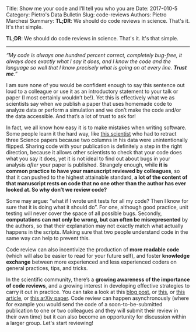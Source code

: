 Title: Show me your code and I’ll tell you who you are
Date: 2017-010-5
Category: Pietro's Data Bulletin
Slug: code-reviews
Authors: Pietro Marchesi
Summary: __TL;DR__: We should do code reviews in science. That's it. It's that simple. 

__TL;DR__: We should do code reviews in science. That's it. It's that simple.
___

_“My code is always one hundred percent correct, completely bug-free, it always does exactly what I say it does, and I know the code and the language so well that I know precisely what is going on at every line. __Trust me__.”_ 

I am sure none of you would be confident enough to say this sentence out loud to a colleague or use it as an introductory statement to your talk or paper (I most certainly wouldn’t be!). Yet this is effectively what we as scientists say when we publish a paper that uses homemade code to analyze data or perform a simulation and we don’t make the code and/or the data accessible. And that’s a lot of trust to ask for! 

In fact, we all know how easy it is to make mistakes when writing software. Some people learn it the hard way, like [this scientist](http://science.sciencemag.org/content/314/5807/1856.full?_ga=2.255010120.172139448.1507538586-895231392.1507538586) who had to retract three Science papers because two columns in his data were unintentionally flipped. Sharing code with your publication is definitely a step in the right direction, because it allows other scientists to check that your code does what you say it does, yet it is not ideal to find out about bugs in your analysis _after_ your paper is published. Strangely enough, while __it is common practice to have your manuscript reviewed by colleagues__, so that it can pushed to the highest attainable standard, __a lot of the content of that manuscript rests on code that no one other than the author has ever looked at. So why don’t we review code?__

Some may argue: “what if I wrote unit tests for all my code? Then I know for sure that it is doing what it should do”. For one, although good practice, unit testing will never cover the space of all possible bugs. Secondly, __computations can not only be wrong, but can often be misrepresented__ by the authors, so that their explanation may not exactly match what actually happens in the scripts. Making sure that two people understand code in the same way can help to prevent this.

Code review can also incentivize the production of __more readable code__ (which will also be easier to read for your future self), and foster __knowledge exchange__ between more experienced and less experienced coders on general practices, tips, and tricks. 

In the scientific community, there’s a __growing awareness of the importance of code reviews__, and a growing interest in developing effective strategies to carry it out in practice. You can take a look at this [blog post](https://uwescience.github.io/neuroinformatics/2017/10/08/code-review.html), or [this](https://software-carpentry.org/blog/2015/10/code-review-habit.html), or [this article](https://mozillascience.github.io/codeReview/intro.html), or [this arXiv paper](https://arxiv.org/pdf/1407.5648v2.pdf). Code review can happen asynchronously (where for example you would send the code of a soon-to-be-submitted publication to one or two colleagues and they will submit their review in their own time) but it can also become an opportunity for discussion within a larger group. Let's start reviewing!



